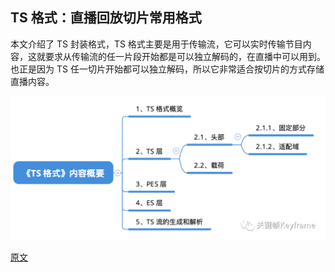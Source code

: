 ## TS 格式：直播回放切片常用格式

本文介绍了 TS 封装格式，TS 格式主要是用于传输流，它可以实时传输节目内容，这就要求从传输流的任一片段开始都是可以独立解码的，在直播中可以用到。也正是因为 TS 任一切片开始都可以独立解码，所以它非常适合按切片的方式存储直播内容。

![](./imgs/img_3.png)

[原文](https://mp.weixin.qq.com/s?__biz=MjM5MTkxOTQyMQ==&mid=2257484826&idx=1&sn=d2e52c9b957a4d3f6c7b69d3f899082e&scene=21#wechat_redirect)